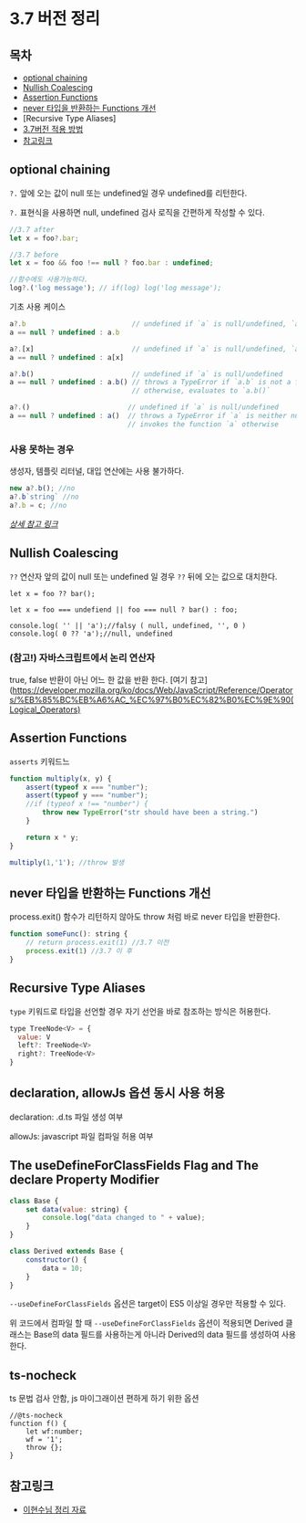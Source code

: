 # 3.7 버전 정리

## 목차
- [optional chaining](#optional-chaining)
- [Nullish Coalescing](#Nullish-Coalescing)
- [Assertion Functions](#Assertion-Functions)
- [never 타입을 반환하는 Functions 개선](never-타입을-반환하는-Functions-개선)
- [Recursive Type Aliases]
- [3.7버전 적용 방법](#3.7버전-적용-방법)
- [참고링크](#참고링크)

## optional chaining
`?.` 앞에 오는 값이 null 또는 undefined일 경우 undefined를 리턴한다.

`?.` 표현식을 사용하면 null, undefined 검사 로직을 간편하게 작성할 수 있다.

``` javascript
//3.7 after
let x = foo?.bar;

//3.7 before
let x = foo && foo !== null ? foo.bar : undefined;

//함수에도 사용가능하다.
log?.('log message'); // if(log) log('log message');
```

기초 사용 케이스
``` javascript
a?.b                          // undefined if `a` is null/undefined, `a.b` otherwise.
a == null ? undefined : a.b

a?.[x]                        // undefined if `a` is null/undefined, `a[x]` otherwise.
a == null ? undefined : a[x]

a?.b()                        // undefined if `a` is null/undefined
a == null ? undefined : a.b() // throws a TypeError if `a.b` is not a function
                              // otherwise, evaluates to `a.b()`

a?.()                        // undefined if `a` is null/undefined
a == null ? undefined : a()  // throws a TypeError if `a` is neither null/undefined, nor a function
                             // invokes the function `a` otherwise
```

### 사용 못하는 경우
생성자, 템플릿 리터널, 대입 연산에는 사용 불가하다.
``` javascript
new a?.b(); //no
a?.b`string` //no
a?.b = c; //no
```

*[상세 참고 링크](https://github.com/tc39/proposal-optional-chaining/)*

## Nullish Coalescing
`??` 연산자 앞의 값이 null 또는 undefined 일 경우 `??` 뒤에 오는 값으로 대치한다.

```
let x = foo ?? bar();

let x = foo === undefiend || foo === null ? bar() : foo;

console.log( '' || 'a');//falsy ( null, undefined, '', 0 )
console.log( 0 ?? 'a');//null, undefined
```

### (참고!) 자바스크립트에서 논리 연산자
true, false 반환이 아닌 어느 한 값을 반환 한다.
[여기 참고](https://developer.mozilla.org/ko/docs/Web/JavaScript/Reference/Operators/%EB%85%BC%EB%A6%AC_%EC%97%B0%EC%82%B0%EC%9E%90(Logical_Operators)

## Assertion Functions
`asserts` 키워드느
``` javascript
function multiply(x, y) {
    assert(typeof x === "number");
    assert(typeof y === "number");
    //if (typeof x !== "number") {
        throw new TypeError("str should have been a string.")
    }

    return x * y;
}

multiply(1,'1'); //throw 발생
```

## never 타입을 반환하는 Functions 개선
process.exit() 함수가 리턴하지 않아도 throw 처럼 바로 never 타입을 반환한다.
``` javascript
function someFunc(): string {
    // return process.exit(1) //3.7 이전
    process.exit(1) //3.7 이 후
}
```

## Recursive Type Aliases
`type` 키워드로 타입을 선언할 경우 자기 선언을 바로 참조하는 방식은 허용한다.
``` javascript
type TreeNode<V> = {
  value: V
  left?: TreeNode<V>
  right?: TreeNode<V>
}
```

## declaration, allowJs 옵션 동시 사용 허용
declaration: .d.ts 파일 생성 여부

allowJs: javascript 파일 컴파일 허용 여부


## The useDefineForClassFields Flag and The declare Property Modifier 

``` javascript
class Base {
    set data(value: string) {
        console.log("data changed to " + value);
    }
}

class Derived extends Base {
    constructor() {
        data = 10;
    }
}
```
`--useDefineForClassFields` 옵션은 target이 ES5 이상일 경우만 적용할 수 있다.

위 코드에서 컴파일 할 때 `--useDefineForClassFields` 옵션이 적용되면 Derived 클래스는 Base의 data 필드를 사용하는게 아니라 Derived의 data 필드를 생성하여 사용한다.

## ts-nocheck
ts 문법 검사 안함, js 마이그래이션 편하게 하기 위한 옵션
```
//@ts-nocheck
function f() {
    let wf:number;
    wf = '1';
    throw {};
}
```

## 참고링크
- [이현수님 정리 자료](https://musma.github.io/2019/10/10/typescript-3-7-preview.html)
